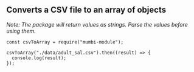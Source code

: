 ## Converts a CSV file to an array of objects

_Note: The package will return values as strings. Parse the values before using them._

```
const csvToArray = require("mumbi-module");

csvToArray("./data/adult_sal.csv").then((result) => {
  console.log(result);
});
```
